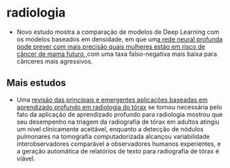 # radiologia

* Novo estudo mostra a comparação de modelos de Deep Learning com os modelos baseados em densidade, em que um[a rede neural profunda pode prever com mais precisão quais mulheres estão em risco de câncer de mama futuro, ](https://pubs.rsna.org/doi/10.1148/radiol.2019190872?url_ver=Z39.88-2003&rfr_id=ori%3Arid%3Acrossref.org&rfr_dat=cr_pub%3Dpubmed)com uma taxa falso-negativa mais baixa para cânceres mais agressivos.

## Mais estudos

* Uma [revisão das principais e emergentes aplicações baseadas em aprendizado profundo em radiologia do tórax](https://link.springer.com/article/10.1007%2Fs40134-019-0333-9) se tornou necessária pelo fato da aplicação de aprendizado profundo para radiologia mostrou que seu desempenho na triagem da radiografia de tórax em adultos atingiu um nível clinicamente aceitável, enquanto a detecção de nódulos pulmonares na tomografia computadorizada alcançou variabilidade interobservadores comparável a observadores humanos experientes, e a geração automática de relatórios de texto para radiografia de tórax é viável. 

